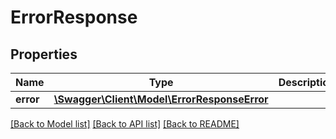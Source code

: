 # ErrorResponse

## Properties
Name | Type | Description | Notes
------------ | ------------- | ------------- | -------------
**error** | [**\Swagger\Client\Model\ErrorResponseError**](ErrorResponseError.md) |  | 

[[Back to Model list]](../../README.md#documentation-for-models) [[Back to API list]](../../README.md#documentation-for-api-endpoints) [[Back to README]](../../README.md)

